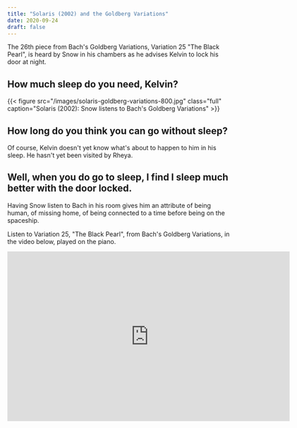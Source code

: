 ```yaml
---
title: "Solaris (2002) and the Goldberg Variations"
date: 2020-09-24
draft: false
---
```


The 26th piece from Bach's Goldberg Variations,  Variation 25 "The Black Pearl", is heard by Snow in his chambers as he advises Kelvin to lock his door at night. 

## How much sleep do you need, Kelvin?

{{< figure src="/images/solaris-goldberg-variations-800.jpg" class="full" caption="Solaris (2002): Snow listens to Bach's Goldberg Variations" >}}

## How long do you think you can go without sleep?

Of course, Kelvin doesn't yet know what's about to happen to him in his sleep. He hasn't yet been visited by Rheya.

## Well, when you do go to sleep, I find I sleep much better with the door locked.

Having Snow listen to Bach in his room gives him an attribute of being human, of missing home, of being connected to a time before being on the spaceship. 

Listen to Variation 25, "The Black Pearl", from Bach's Goldberg Variations, in the video below, played on the piano.

<iframe width="640" height="385" src="https://www.youtube.com/embed/15ezpwCHtJs?controls=0&start=3581" frameborder="0" allow="accelerometer; autoplay; clipboard-write; encrypted-media; gyroscope; picture-in-picture" allowfullscreen></iframe>


